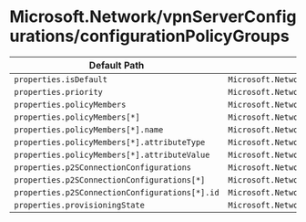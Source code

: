 # Microsoft.Network/vpnServerConfigurations/configurationPolicyGroups

| Default Path | Alias |
|---|---|
| `properties.isDefault` | `Microsoft.Network/vpnServerConfigurations/configurationPolicyGroups/isDefault` |
| `properties.priority` | `Microsoft.Network/vpnServerConfigurations/configurationPolicyGroups/priority` |
| `properties.policyMembers` | `Microsoft.Network/vpnServerConfigurations/configurationPolicyGroups/policyMembers` |
| `properties.policyMembers[*]` | `Microsoft.Network/vpnServerConfigurations/configurationPolicyGroups/policyMembers[*]` |
| `properties.policyMembers[*].name` | `Microsoft.Network/vpnServerConfigurations/configurationPolicyGroups/policyMembers[*].name` |
| `properties.policyMembers[*].attributeType` | `Microsoft.Network/vpnServerConfigurations/configurationPolicyGroups/policyMembers[*].attributeType` |
| `properties.policyMembers[*].attributeValue` | `Microsoft.Network/vpnServerConfigurations/configurationPolicyGroups/policyMembers[*].attributeValue` |
| `properties.p2SConnectionConfigurations` | `Microsoft.Network/vpnServerConfigurations/configurationPolicyGroups/p2SConnectionConfigurations` |
| `properties.p2SConnectionConfigurations[*]` | `Microsoft.Network/vpnServerConfigurations/configurationPolicyGroups/p2SConnectionConfigurations[*]` |
| `properties.p2SConnectionConfigurations[*].id` | `Microsoft.Network/vpnServerConfigurations/configurationPolicyGroups/p2SConnectionConfigurations[*].id` |
| `properties.provisioningState` | `Microsoft.Network/vpnServerConfigurations/configurationPolicyGroups/provisioningState` |

